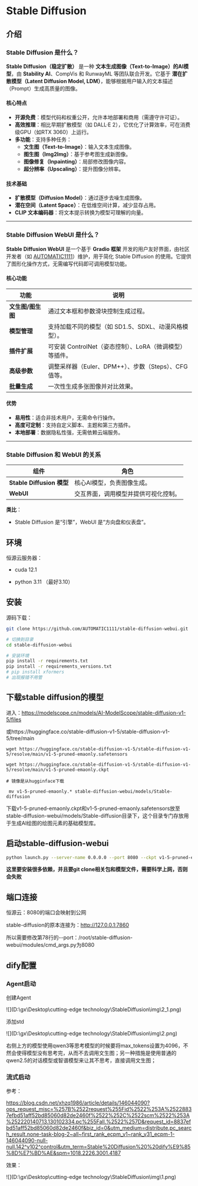 # Stable Diffusion

## 介绍

### **Stable Diffusion 是什么？**

**Stable Diffusion（稳定扩散）** 是一种 **文本生成图像（Text-to-Image）的AI模型**，由 **Stability AI**、CompVis 和 RunwayML 等团队联合开发。它基于 **潜在扩散模型（Latent Diffusion Model, LDM）**，能够根据用户输入的文本描述（Prompt）生成高质量的图像。

#### **核心特点**

- **开源免费**：模型代码和权重公开，允许本地部署和商用（需遵守许可证）。
- **高效推理**：相比早期扩散模型（如 DALL·E 2），它优化了计算效率，可在消费级GPU（如RTX 3060）上运行。
- **多功能**：支持多种任务：
  - **文生图（Text-to-Image）**：输入文本生成图像。
  - **图生图（Img2Img）**：基于参考图生成新图像。
  - **图像修复（Inpainting）**：局部修改图像内容。
  - **超分辨率（Upscaling）**：提升图像分辨率。

#### **技术基础**

- **扩散模型（Diffusion Model）**：通过逐步去噪生成图像。
- **潜在空间（Latent Space）**：在低维空间计算，减少显存占用。
- **CLIP 文本编码器**：将文本提示转换为模型可理解的向量。

------

### **Stable Diffusion WebUI 是什么？**

**Stable Diffusion WebUI** 是一个基于 **Gradio 框架** 开发的用户友好界面，由社区开发者（如 [AUTOMATIC1111](https://github.com/AUTOMATIC1111/stable-diffusion-webui)）维护，用于简化 Stable Diffusion 的使用。它提供了图形化操作方式，无需编写代码即可调用模型功能。

#### **核心功能**

| 功能              | 说明                                                    |
| ----------------- | ------------------------------------------------------- |
| **文生图/图生图** | 通过文本框和参数滑块控制生成过程。                      |
| **模型管理**      | 支持加载不同的模型（如 SD1.5、SDXL、动漫风格模型）。    |
| **插件扩展**      | 可安装 ControlNet（姿态控制）、LoRA（微调模型）等插件。 |
| **高级参数**      | 调整采样器（Euler、DPM++）、步数（Steps）、CFG 值等。   |
| **批量生成**      | 一次性生成多张图像并对比效果。                          |

#### **优势**

- **易用性**：适合非技术用户，无需命令行操作。
- **高度可定制**：支持自定义脚本、主题和第三方插件。
- **本地部署**：数据隐私性强，无需依赖云端服务。

------

### **Stable Diffusion 和 WebUI 的关系**

| 组件                      | 角色                                 |
| ------------------------- | ------------------------------------ |
| **Stable Diffusion 模型** | 核心AI模型，负责图像生成。           |
| **WebUI**                 | 交互界面，调用模型并提供可视化控制。 |

**类比**：

- Stable Diffusion 是“引擎”，WebUI 是“方向盘和仪表盘”。



## 环境

恒源云服务器：

- cuda 12.1

- python 3.11  （最好3.10）



## 安装

源码下载：

```sh
git clone https://github.com/AUTOMATIC1111/stable-diffusion-webui.git

# 切换到目录
cd stable-diffusion-webui

# 安装环境
pip install -r requirements.txt
pip install -r requirements_versions.txt
# pip install xformers
# 出现报错不用管
```



## 下载stable diffusion的模型

进入：https://modelscope.cn/models/AI-ModelScope/stable-diffusion-v1-5/files

或https://huggingface.co/stable-diffusion-v1-5/stable-diffusion-v1-5/tree/main

```
wget https://huggingface.co/stable-diffusion-v1-5/stable-diffusion-v1-5/resolve/main/v1-5-pruned-emaonly.safetensors

wget https://huggingface.co/stable-diffusion-v1-5/stable-diffusion-v1-5/resolve/main/v1-5-pruned-emaonly.ckpt

# 镜像是从hugginface下载 

 mv v1-5-pruned-emaonly.* stable-diffusion-webui/models/Stable-diffusion
```

下载v1-5-pruned-emaonly.ckpt和v1-5-pruned-emaonly.safetensors放至stable-diffusion-webui/models/Stable-diffusion目录下，这个目录专门存放用于生成AI绘图的绘图元素的基础模型库。



## 启动stable-diffusion-webui

```sh
python launch.py --server-name 0.0.0.0 --port 8080 --ckpt v1-5-pruned-emaonly.safetensors  --api --listen
```

**这里要安装很多依赖，并且要git clone相关包和模型文件，需要科学上网，否则会失败**



## 端口连接

恒源云：8080的端口会映射到公网

stable-diffusion的原本连接为：http://127.0.0.1:7860

所以需要修改第78行的--port：/root/stable-diffusion-webui/modules/cmd_args.py为8080



## dify配置

### Agent启动

创建Agent

![](D:\gx\Desktop\cutting-edge technology\StableDiffusion\img\2_1.png)

添加std

![](D:\gx\Desktop\cutting-edge technology\StableDiffusion\img\2.png)

右侧上方的模型使用qwen3等思考模型的时候要将max_tokens设置为4096，不然会使得模型没有思考完，从而不去调用文生图；另一种措施是使用普通的qwen2.5的对话模型或智谱模型来让其不思考，直接调用文生图；



### 流式启动

参考：

https://blog.csdn.net/xhzq1986/article/details/146044090?ops_request_misc=%257B%2522request%255Fid%2522%253A%25228837efbd51aff52bd85060d82de2460f%2522%252C%2522scm%2522%253A%252220140713.130102334.pc%255Fall.%2522%257D&request_id=8837efbd51aff52bd85060d82de2460f&biz_id=0&utm_medium=distribute.pc_search_result.none-task-blog-2~all~first_rank_ecpm_v1~rank_v31_ecpm-1-146044090-null-null.142^v102^control&utm_term=Stable%20Diffusion%20%20dify%E9%85%8D%E7%BD%AE&spm=1018.2226.3001.4187

效果：

![](D:\gx\Desktop\cutting-edge technology\StableDiffusion\img\1.png)







